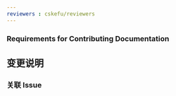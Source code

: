 ```yaml
---
reviewers : cskefu/reviewers
---
```


### Requirements for Contributing Documentation

## 变更说明

### 关联 Issue #
